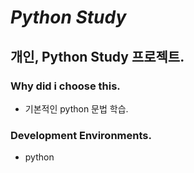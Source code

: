 # *Python Study*
## 개인, Python Study 프로젝트.

### Why did i choose this.
- 기본적인 python 문법 학습.
### Development Environments.
- python
